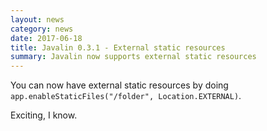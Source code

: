 ```yaml
---
layout: news
category: news
date: 2017-06-18
title: Javalin 0.3.1 - External static resources
summary: Javalin now supports external static resources
---
```


You can now have external static resources by doing `app.enableStaticFiles("/folder", Location.EXTERNAL)`.

Exciting, I know.
